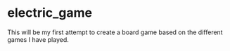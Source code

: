 # electric_game
This will be my first attempt to create a board game based on the different games I have played.
